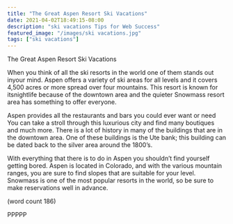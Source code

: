 ```yaml
---
title: "The Great Aspen Resort Ski Vacations"
date: 2021-04-02T18:49:15-08:00
description: "ski vacations Tips for Web Success"
featured_image: "/images/ski vacations.jpg"
tags: ["ski vacations"]
---
```


The Great Aspen Resort Ski Vacations

When you think of all the ski resorts in the world one 
of them stands out inyour mind. Aspen offers a 
variety of ski areas for all levels and it covers 
4,500 acres or more spread over four mountains. 
This resort is known for itsnightlife because of the 
downtown area and the quieter Snowmass resort area
has something to offer everyone.

Aspen provides all the restaurants and bars you 
could ever want or need You can take a stroll 
through this luxurious city and find many boutiques 
and much more. There is a lot of history in many of 
the buildings that are in the downtown area. One of 
these buildings is the Ute bank; this building can be
dated back to the silver area around the 1800’s. 

With everything that there is to do in Aspen you 
shouldn’t find yourself getting bored. Aspen is 
located in Colorado, and with the various mountain 
ranges, you are sure to find slopes that are suitable 
for your level. Snowmass is one of the most popular 
resorts in the world, so be sure to make reservations 
well in advance. 

(word count 186)

PPPPP

